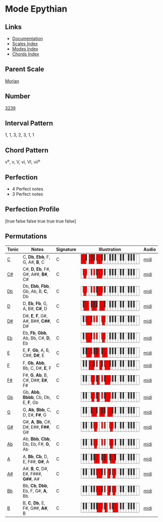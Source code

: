 # Mode Epythian

## Links

- [Documentation](index.md)
- [Scales Index](Scales.md)
- [Modes Index](Modes.md)
- [Chords Index](Chords.md)

## Parent Scale

[Morian](ScaleMorian.md)

## Number

[3239](https://ianring.com/musictheory/scales/3239)

## Interval Pattern

1, 1, 3, 2, 3, 1, 1

## Chord Pattern

v⁰, v, V, vi, VI, vii⁰

## Perfection

- 4 Perfect notes
- 3 Perfect notes

## Perfection Profile

[true false false true true true false]

## Permutations

| Tonic | Notes | Signature | Illustration | Audio |
|-------|-------|-----------|--------------|-------|
| [C](ModeCNaturalEpythian.md) | C, **Db**, **Ebb**, F, G, A#, **B**, C | C | ![CNaturalEpythian](ModeCNaturalEpythian.png) | [midi](https://github.com/edipermadi/music/blob/main/docs/ModeCNaturalEpythian.mid?raw=true) |
| [C#](ModeCSharpEpythian.md) | C#, **D**, **Eb**, F#, G#, A##, **B#**, C# | C | ![CSharpEpythian](ModeCSharpEpythian.png) | [midi](https://github.com/edipermadi/music/blob/main/docs/ModeCSharpEpythian.mid?raw=true) |
| [Db](ModeDFlatEpythian.md) | Db, **Ebb**, **Fbb**, Gb, Ab, B, **C**, Db | C | ![DFlatEpythian](ModeDFlatEpythian.png) | [midi](https://github.com/edipermadi/music/blob/main/docs/ModeDFlatEpythian.mid?raw=true) |
| [D](ModeDNaturalEpythian.md) | D, **Eb**, **Fb**, G, A, B#, **C#**, D | C | ![DNaturalEpythian](ModeDNaturalEpythian.png) | [midi](https://github.com/edipermadi/music/blob/main/docs/ModeDNaturalEpythian.mid?raw=true) |
| [D#](ModeDSharpEpythian.md) | D#, **E**, **F**, G#, A#, B##, **C##**, D# | C | ![DSharpEpythian](ModeDSharpEpythian.png) | [midi](https://github.com/edipermadi/music/blob/main/docs/ModeDSharpEpythian.mid?raw=true) |
| [Eb](ModeEFlatEpythian.md) | Eb, **Fb**, **Gbb**, Ab, Bb, C#, **D**, Eb | C | ![EFlatEpythian](ModeEFlatEpythian.png) | [midi](https://github.com/edipermadi/music/blob/main/docs/ModeEFlatEpythian.mid?raw=true) |
| [E](ModeENaturalEpythian.md) | E, **F**, **Gb**, A, B, C##, **D#**, E | C | ![ENaturalEpythian](ModeENaturalEpythian.png) | [midi](https://github.com/edipermadi/music/blob/main/docs/ModeENaturalEpythian.mid?raw=true) |
| [F](ModeFNaturalEpythian.md) | F, **Gb**, **Abb**, Bb, C, D#, **E**, F | C | ![FNaturalEpythian](ModeFNaturalEpythian.png) | [midi](https://github.com/edipermadi/music/blob/main/docs/ModeFNaturalEpythian.mid?raw=true) |
| [F#](ModeFSharpEpythian.md) | F#, **G**, **Ab**, B, C#, D##, **E#**, F# | C | ![FSharpEpythian](ModeFSharpEpythian.png) | [midi](https://github.com/edipermadi/music/blob/main/docs/ModeFSharpEpythian.mid?raw=true) |
| [Gb](ModeGFlatEpythian.md) | Gb, **Abb**, **Bbbb**, Cb, Db, E, **F**, Gb | C | ![GFlatEpythian](ModeGFlatEpythian.png) | [midi](https://github.com/edipermadi/music/blob/main/docs/ModeGFlatEpythian.mid?raw=true) |
| [G](ModeGNaturalEpythian.md) | G, **Ab**, **Bbb**, C, D, E#, **F#**, G | C | ![GNaturalEpythian](ModeGNaturalEpythian.png) | [midi](https://github.com/edipermadi/music/blob/main/docs/ModeGNaturalEpythian.mid?raw=true) |
| [G#](ModeGSharpEpythian.md) | G#, **A**, **Bb**, C#, D#, E##, **F##**, G# | C | ![GSharpEpythian](ModeGSharpEpythian.png) | [midi](https://github.com/edipermadi/music/blob/main/docs/ModeGSharpEpythian.mid?raw=true) |
| [Ab](ModeAFlatEpythian.md) | Ab, **Bbb**, **Cbb**, Db, Eb, F#, **G**, Ab | C | ![AFlatEpythian](ModeAFlatEpythian.png) | [midi](https://github.com/edipermadi/music/blob/main/docs/ModeAFlatEpythian.mid?raw=true) |
| [A](ModeANaturalEpythian.md) | A, **Bb**, **Cb**, D, E, F##, **G#**, A | C | ![ANaturalEpythian](ModeANaturalEpythian.png) | [midi](https://github.com/edipermadi/music/blob/main/docs/ModeANaturalEpythian.mid?raw=true) |
| [A#](ModeASharpEpythian.md) | A#, **B**, **C**, D#, E#, F###, **G##**, A# | C | ![ASharpEpythian](ModeASharpEpythian.png) | [midi](https://github.com/edipermadi/music/blob/main/docs/ModeASharpEpythian.mid?raw=true) |
| [Bb](ModeBFlatEpythian.md) | Bb, **Cb**, **Dbb**, Eb, F, G#, **A**, Bb | C | ![BFlatEpythian](ModeBFlatEpythian.png) | [midi](https://github.com/edipermadi/music/blob/main/docs/ModeBFlatEpythian.mid?raw=true) |
| [B](ModeBNaturalEpythian.md) | B, **C**, **Db**, E, F#, G##, **A#**, B | C | ![BNaturalEpythian](ModeBNaturalEpythian.png) | [midi](https://github.com/edipermadi/music/blob/main/docs/ModeBNaturalEpythian.mid?raw=true) |
